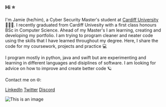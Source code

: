 ### Hi ⭐️

I'm Jamie (he/him), a Cyber Security Master's student at [Cardiff University](https://www.cardiff.ac.uk/computer-science/) 👨🏻‍💻. I recently graduated from Cardiff Univesity with a first class honours BSc in Computer Science. Ahead of my Master's I am learning, creating and developing my portfolio. I am trying to program cleaner and neater code using the skills that I have learned throughout my degree. Here, I share the code for my coursework, projects and practice 💻 

I program mostly in python, java and swift but are experimenting and learning in different languages and disiplines of software. I am looking for advice on how to improve and create better code 🪐

Contact me on 🌐:

[LinkedIn](https://www.linkedin.com/in/jamesgc/)
[Twitter](https://twitter.com/jamiegclarke1)
[Discord](http://discordapp.com/users/262770770143477760)

![This is an image](https://media-exp1.licdn.com/dms/image/C4E03AQEZnOSJJJrJjQ/profile-displayphoto-shrink_400_400/0/1661708066377?e=1667433600&v=beta&t=FH8aIXRAn-E1m3zAwT9lF87KKL_H1K9pPvLTarkJxh0)



